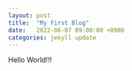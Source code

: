 ```yaml
---
layout: post
title:  "My First Blog"
date:   2022-06-07 09:00:00 +0900
categories: jekyll update
---
```

Hello World!!!